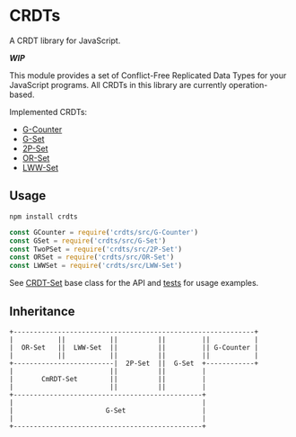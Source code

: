 # CRDTs

A CRDT library for JavaScript.

***WIP***

This module provides a set of Conflict-Free Replicated Data Types for your JavaScript programs. All CRDTs in this library are currently operation-based.

Implemented CRDTs:

- [G-Counter](https://github.com/haadcode/crdts/blob/master/src/G-Counter.js)
- [G-Set](https://github.com/haadcode/crdts/blob/master/src/G-Set.js)
- [2P-Set](https://github.com/haadcode/crdts/blob/master/src/2P-Set.js)
- [OR-Set](https://github.com/haadcode/crdts/blob/master/src/OR-Set.js)
- [LWW-Set](https://github.com/haadcode/crdts/blob/master/src/LWW-Set.js)

## Usage
```
npm install crdts
```

```javascript
const GCounter = require('crdts/src/G-Counter')
const GSet = require('crdts/src/G-Set')
const TwoPSet = require('crdts/src/2P-Set')
const ORSet = require('crdts/src/OR-Set')
const LWWSet = require('crdts/src/LWW-Set')
```

See [CRDT-Set](https://github.com/haadcode/crdts/blob/master/src/CRDT-Set.js) base class for the API and [tests](https://github.com/haadcode/crdts/blob/master/test/) for usage examples.

## Inheritance

```
+------------------------------------------------------------+
|           ||           ||          ||         ||           |
|  OR-Set   ||  LWW-Set  ||          ||         || G-Counter |
|           ||           ||          ||         ||           |
+-------------------------|  2P-Set  ||  G-Set  +------------+
|                        ||          ||         |
|       CmRDT-Set        ||          ||         |
|                        ||          ||         |
+-----------------------------------------------+
|                                               |
|                       G-Set                   |
|                                               |
+-----------------------------------------------+
```